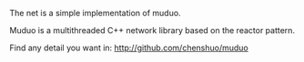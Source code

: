 The net is a simple implementation of muduo.

Muduo is a multithreaded C++ network library based on
the reactor pattern.

Find any detail you want in: http://github.com/chenshuo/muduo

